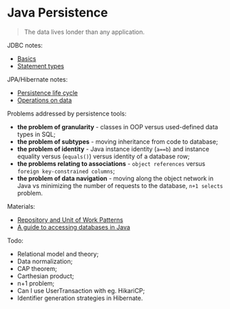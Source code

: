 # Java Persistence

> The data lives londer than any application.

JDBC notes:
* [Basics](./jdbc/basics.md)
* [Statement types](./jdbc/statements.md)

JPA/Hibernate notes:
* [Persistence life cycle](./hibernate/persistence_life_cycle.md)
* [Operations on data](./hibernate/operations.md)

Problems addressed by persistence tools:
* **the problem of granularity** - classes in OOP versus used-defined data types in SQL;
* **the problem of subtypes** - moving inheritance from code to database;
* **the problem of identity** - Java instance identity (`a==b`) and instance equality versus (`equals()`) versus identity of a database row;
* **the problems relating to associations** - `object references` versus `foreign key-constrained columns`;
* **the problem of data navigation** - moving along the object network in Java vs minimizing the number of requests to the database, `n+1 selects` problem.

Materials:
* [Repository and Unit of Work Patterns](https://www.programmingwithwolfgang.com/repository-and-unit-of-work-pattern/)
* [A guide to accessing databases in Java](https://www.marcobehler.com/guides/a-guide-to-accessing-databases-in-java)

Todo:
* Relational model and theory;
* Data normalization;
* CAP theorem;
* Carthesian product;
* n+1 problem;
* Can I use UserTransaction with eg. HikariCP;
* Identifier generation strategies in Hibernate.

